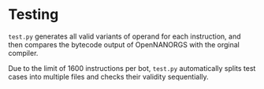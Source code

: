 # Testing
`test.py` generates all valid variants of operand for each
instruction, and then compares the bytecode output of OpenNANORGS
with the orginal compiler.

Due to the limit of 1600 instructions per bot, `test.py` automatically
splits test cases into multiple files and checks their validity sequentially.
